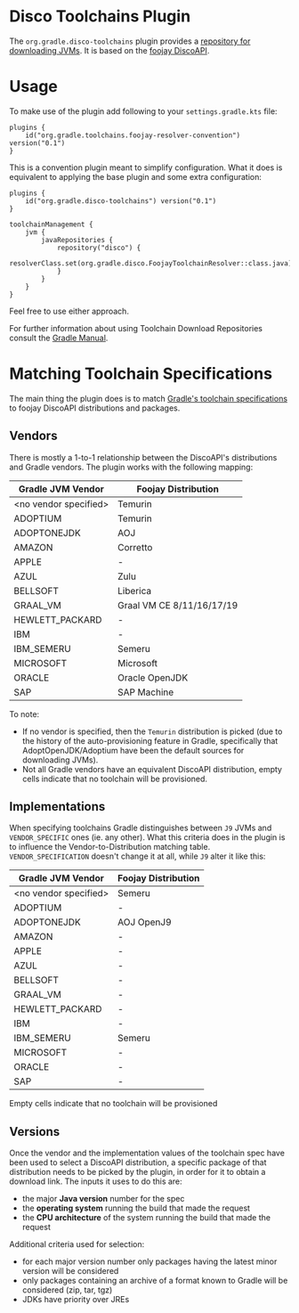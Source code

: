 # Disco Toolchains Plugin

The `org.gradle.disco-toolchains` plugin provides a [repository for downloading JVMs](https://docs.gradle.org/current/userguide/toolchains.html#sub:download_repositories). It is based on the [foojay DiscoAPI](https://github.com/foojayio/discoapi).

# Usage

To make use of the plugin add following to your `settings.gradle.kts` file:

```
plugins {
    id("org.gradle.toolchains.foojay-resolver-convention") version("0.1")
}
```

This is a convention plugin meant to simplify configuration.
What it does is equivalent to applying the base plugin and some extra configuration:

```
plugins {
    id("org.gradle.disco-toolchains") version("0.1")
}

toolchainManagement {
    jvm {
        javaRepositories {
            repository("disco") {
                resolverClass.set(org.gradle.disco.FoojayToolchainResolver::class.java)
            }
        }
    }
}
```

Feel free to use either approach.

For further information about using Toolchain Download Repositories consult the [Gradle Manual](https://docs.gradle.org/current/userguide/toolchains.html#sub:download_repositories).

# Matching Toolchain Specifications

The main thing the plugin does is to match [Gradle's toolchain specifications](https://docs.gradle.org/current/javadoc/org/gradle/jvm/toolchain/JavaToolchainSpec.html) to foojay DiscoAPI distributions and packages. 

## Vendors

There is mostly a 1-to-1 relationship between the DiscoAPI's distributions and Gradle vendors.
The plugin works with the following mapping:

| Gradle JVM Vendor       | Foojay Distribution       |
|-------------------------|---------------------------|
| \<no vendor specified\> | Temurin                   |
| ADOPTIUM                | Temurin                   |
| ADOPTONEJDK             | AOJ                       |
| AMAZON                  | Corretto                  |
| APPLE                   | -                         |
| AZUL                    | Zulu                      |
| BELLSOFT                | Liberica                  |
| GRAAL_VM                | Graal VM CE 8/11/16/17/19 |
| HEWLETT_PACKARD         | -                         |
| IBM                     | -                         |
| IBM_SEMERU              | Semeru                    |
| MICROSOFT               | Microsoft                 |
| ORACLE                  | Oracle OpenJDK            |
| SAP                     | SAP Machine               |

To note:

* If no vendor is specified, then the `Temurin` distribution is picked (due to the history of the auto-provisioning feature in Gradle, specifically that AdoptOpenJDK/Adoptium have been the default sources for downloading JVMs).
* Not all Gradle vendors have an equivalent DiscoAPI distribution, empty cells indicate that no toolchain will be provisioned.

## Implementations

When specifying toolchains Gradle distinguishes between `J9` JVMs and `VENDOR_SPECIFIC` ones (ie. any other).
What this criteria does in the plugin is to influence the Vendor-to-Distribution matching table.
`VENDOR_SPECIFICATION` doesn't change it at all, while `J9` alter it like this:

| Gradle JVM Vendor       | Foojay Distribution |
|-------------------------|---------------------|
| \<no vendor specified\> | Semeru              |
| ADOPTIUM                | -                   |
| ADOPTONEJDK             | AOJ OpenJ9          |
| AMAZON                  | -                   |
| APPLE                   | -                   |
| AZUL                    | -                   |
| BELLSOFT                | -                   |
| GRAAL_VM                | -                   |
| HEWLETT_PACKARD         | -                   |
| IBM                     | -                   |
| IBM_SEMERU              | Semeru              |
| MICROSOFT               | -                   |
| ORACLE                  | -                   |
| SAP                     | -                   |

Empty cells indicate that no toolchain will be provisioned

## Versions

Once the vendor and the implementation values of the toolchain spec have been used to select a DiscoAPI distribution, a specific package of that distribution needs to be picked by the plugin, in order for it to obtain a download link. 
The inputs it uses to do this are:
* the major **Java version** number for the spec
* the **operating system** running the build that made the request
* the **CPU architecture** of the system running the build that made the request

Additional criteria used for selection:
* for each major version number only packages having the latest minor version will be considered 
* only packages containing an archive of a format known to Gradle will be considered (zip, tar, tgz)
* JDKs have priority over JREs